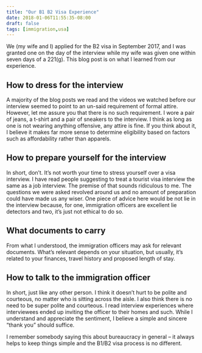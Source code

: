 ```yaml
---
title: "Our B1 B2 Visa Experience"
date: 2018-01-06T11:55:35-08:00
draft: false
tags: [immigration,usa]
---
```


We (my wife and I) applied for the B2 visa in September 2017, and I was granted one on the day of the interview while my wife was given one within seven days of a 221(g). This blog post is on what I learned from our experience.

## How to dress for the interview

A majority of the blog posts we read and the videos we watched before our interview seemed to point to an un-said requirement of formal attire. However, let me assure you that there is no such requirement. I wore a pair of jeans, a t-shirt and a pair of sneakers to the interview. I think as long as one is not wearing anything offensive, any attire is fine. If you think about it, I believe it makes far more sense to determine eligibility based on factors such as affordability rather than apparels.

## How to prepare yourself for the interview

In short, don’t. It’s not worth your time to stress yourself over a visa interview. I have read people suggesting to treat a tourist visa interview the same as a job interview. The premise of that sounds ridiculous to me. The questions we were asked revolved around us and no amount of preparation could have made us any wiser. One piece of advice here would be not lie in the interview because, for one, immigration officers are excellent lie detectors and two, it’s just not ethical to do so.

## What documents to carry

From what I understood, the immigration officers may ask for relevant documents. What’s relevant depends on your situation, but usually, it’s related to your finances, travel history and proposed length of stay.

## How to talk to the immigration officer

In short, just like any other person. I think it doesn’t hurt to be polite and courteous, no matter who is sitting across the aisle. I also think there is no need to be super polite and courteous. I read interview experiences where interviewees ended up inviting the officer to their homes and such. While I understand and appreciate the sentiment, I believe a simple and sincere “thank you” should suffice.
 
I remember somebody saying this about bureaucracy in general – it always helps to keep things simple and the B1/B2 visa process is no different.